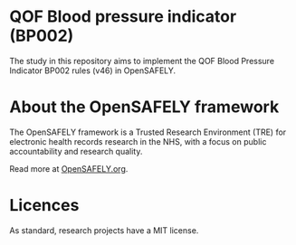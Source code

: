 # QOF Blood pressure indicator (BP002)

The study in this repository aims to implement the QOF Blood Pressure Indicator BP002 rules (v46) in OpenSAFELY.

# About the OpenSAFELY framework

The OpenSAFELY framework is a Trusted Research Environment (TRE) for electronic
health records research in the NHS, with a focus on public accountability and
research quality.

Read more at [OpenSAFELY.org](https://opensafely.org).

# Licences
As standard, research projects have a MIT license. 

